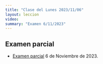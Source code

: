 ```yaml
---
title: "Clase del Lunes 2023/11/06"
layout: leccion
video: 
summary: "Examen 6/11/2023"
---
```



## Examen parcial

* [Examen parcial](https://campusingenieriaytecnologia2324.ull.es/course/view.php?id=2324090033#section-9)
6 de Noviembre de 2023. 

